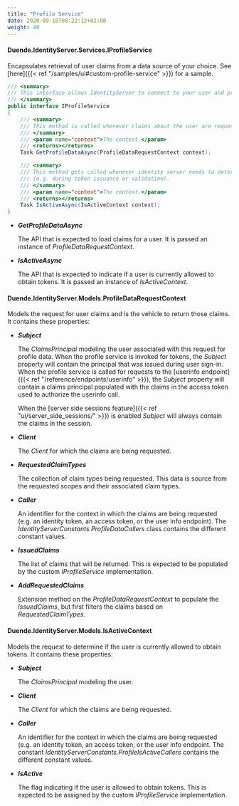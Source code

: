 ```yaml
---
title: "Profile Service"
date: 2020-09-10T08:22:12+02:00
weight: 40
---
```


#### Duende.IdentityServer.Services.IProfileService

Encapsulates retrieval of user claims from a data source of your choice. See [here]({{< ref "/samples/ui#custom-profile-service" >}}) for a sample.

```cs
/// <summary>
/// This interface allows IdentityServer to connect to your user and profile store.
/// </summary>
public interface IProfileService
{
    /// <summary>
    /// This method is called whenever claims about the user are requested (e.g. during token creation or via the userinfo endpoint)
    /// </summary>
    /// <param name="context">The context.</param>
    /// <returns></returns>
    Task GetProfileDataAsync(ProfileDataRequestContext context);

    /// <summary>
    /// This method gets called whenever identity server needs to determine if the user is valid or active (e.g. if the user's account has been deactivated since they logged in).
    /// (e.g. during token issuance or validation).
    /// </summary>
    /// <param name="context">The context.</param>
    /// <returns></returns>
    Task IsActiveAsync(IsActiveContext context);
}
```

* ***GetProfileDataAsync***
    
    The API that is expected to load claims for a user. It is passed an instance of *ProfileDataRequestContext*.

* ***IsActiveAsync***
    
    The API that is expected to indicate if a user is currently allowed to obtain tokens. It is passed an instance of *IsActiveContext*.

#### Duende.IdentityServer.Models.ProfileDataRequestContext

Models the request for user claims and is the vehicle to return those claims. It contains these properties:

* ***Subject***
    
    The *ClaimsPrincipal* modeling the user associated with this request for profile data. When the profile service is invoked for tokens, the *Subject* property will contain the principal that was issued during user sign-in. When the profile service is called for requests to the [userinfo endpoint]({{< ref "/reference/endpoints/userinfo" >}}), the *Subject* property will contain a claims principal populated with the claims in the access token used to authorize the userinfo call.

    When the [server side sessions feature]({{< ref "ui/server_side_sessions/" >}}) is enabled _Subject_ will always contain the claims in the session.

* ***Client***
    
    The *Client* for which the claims are being requested.

* ***RequestedClaimTypes***
    
    The collection of claim types being requested. This data is source from the requested scopes and their associated claim types.

* ***Caller***
    
    An identifier for the context in which the claims are being requested (e.g. an identity token, an access token, or the user info endpoint). The *IdentityServerConstants.ProfileDataCallers* class contains the different constant values.

* ***IssuedClaims***

    The list of claims that will be returned. This is expected to be populated by the custom *IProfileService* implementation.

* ***AddRequestedClaims***

    Extension method on the *ProfileDataRequestContext* to populate the *IssuedClaims*, but first filters the claims based on *RequestedClaimTypes*.

#### Duende.IdentityServer.Models.IsActiveContext

Models the request to determine if the user is currently allowed to obtain tokens. It contains these properties:

* ***Subject***
    
    The *ClaimsPrincipal* modeling the user.

* ***Client***
    
    The *Client* for which the claims are being requested.

* ***Caller***
    
    An identifier for the context in which the claims are being requested (e.g. an identity token, an access token, or the user info endpoint. The constant *IdentityServerConstants.ProfileIsActiveCallers* contains the different constant values.

* ***IsActive***
    
    The flag indicating if the user is allowed to obtain tokens. This is expected to be assigned by the custom *IProfileService* implementation.
